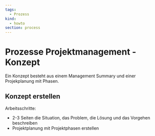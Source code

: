 ```yaml
---
tags:
  - Prozess
kind:
  - howto
section: process
---
```

# Prozesse Projektmanagement - Konzept

Ein Konzept besteht aus einem Management Summary und einer Projekplanung mit Phasen.

## Konzept erstellen
Arbeitsschritte:
* 2-3 Seiten die Situation, das Problem, die Lösung und das Vorgehen beschreiben
* Projektplanung mit Projektphasen erstellen